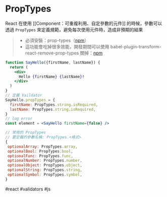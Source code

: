 # PropTypes
React 在使用 [[Component：可重複利用、自定參數的元件]] 的時候，參數可以透過 `PropTypes` 來定義規範，避免每次使用元件時，造成非預期的結果

>- 必須安裝：prop-types（[npm](https://www.npmjs.com/package/prop-types )）
>- 這功能會吃掉很多效能，開發期間可以使用 babel-plugin-transform-react-remove-prop-types 關掉：[npm](https://www.npmjs.com/package/babel-plugin-transform-react-remove-prop-types)

```jsx
function SayHello({firstName, lastName}) {
  return (
    <div>
      Hello {firstName} {lastName}!
    </div>
  )
}
// 定義 Vaildator
SayHello.propTypes = {
  firstName: PropTypes.string.isRequired,
  lastName: PropTypes.string.isRequired,
}
// log error
const element = <SayHello firstName={false} />
```

```jsx
// 常用的 PropTypes
// 要定義的參數名稱: PropTypes.<格式>
{
 optionalArray: PropTypes.array,
 optionalBool: PropTypes.bool,
 optionalFunc: PropTypes.func,
 optionalNumber: PropTypes.number,
 optionalObject: PropTypes.object,
 optionalString: PropTypes.string,
 optionalSymbol: PropTypes.symbol,
}
```
#react #validators #js 